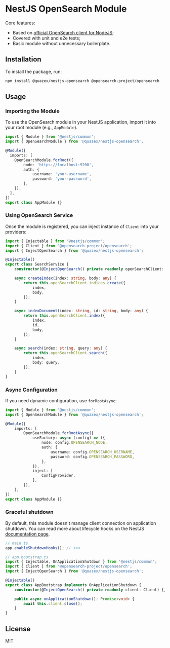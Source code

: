 # NestJS OpenSearch Module

Core features:

- Based on [official OpenSearch client for NodeJS](https://github.com/opensearch-project/opensearch-js);
- Covered with unit and e2e tests;
- Basic module without unnecessary boilerplate.

## Installation

To install the package, run:

```sh
npm install @quazex/nestjs-opensearch @opensearch-project/opensearch
```

## Usage

### Importing the Module

To use the OpenSearch module in your NestJS application, import it into your root module (e.g., `AppModule`).

```typescript
import { Module } from '@nestjs/common';
import { OpenSearchModule } from '@quazex/nestjs-opensearch';

@Module({
  imports: [
    OpenSearchModule.forRoot({
        node: 'https://localhost:9200',
        auth: {
            username: 'your-username',
            password: 'your-password',
        },
    }),
  ],
})
export class AppModule {}
```

### Using OpenSearch Service

Once the module is registered, you can inject instance of `Client` into your providers:

```typescript
import { Injectable } from '@nestjs/common';
import { Client } from '@opensearch-project/opensearch';
import { InjectOpenSearch } from '@quazex/nestjs-opensearch';

@Injectable()
export class SearchService {
    constructor(@InjectOpenSearch() private readonly openSearchClient: Client) {}

    async createIndex(index: string, body: any) {
        return this.openSearchClient.indices.create({
            index,
            body,
        });
    }

    async indexDocument(index: string, id: string, body: any) {
        return this.openSearchClient.index({
            index,
            id,
            body,
        });
    }

    async search(index: string, query: any) {
        return this.openSearchClient.search({
            index,
            body: query,
        });
    }
}
```

### Async Configuration

If you need dynamic configuration, use `forRootAsync`:

```typescript
import { Module } from '@nestjs/common';
import { OpenSearchModule } from '@quazex/nestjs-opensearch';

@Module({
    imports: [
        OpenSearchModule.forRootAsync({
            useFactory: async (config) => ({
                node: config.OPENSEARCH_NODE,
                auth: {
                    username: config.OPENSEARCH_USERNAME,
                    password: config.OPENSEARCH_PASSWORD,
                },
            }),
            inject: [
                ConfigProvider,
            ],
        }),
    ],
})
export class AppModule {}
```

### Graceful shutdown

By default, this module doesn't manage client connection on application shutdown. You can read more about lifecycle hooks on the NestJS [documentation page](https://docs.nestjs.com/fundamentals/lifecycle-events#application-shutdown).

```typescript
// main.ts
app.enableShutdownHooks(); // <<<
```

```typescript
// app.bootstrap.ts
import { Injectable, OnApplicationShutdown } from '@nestjs/common';
import { Client } from '@opensearch-project/opensearch';
import { InjectOpenSearch } from '@quazex/nestjs-opensearch';

@Injectable()
export class AppBootstrap implements OnApplicationShutdown {
    constructor(@InjectOpenSearch() private readonly client: Client) {}

    public async onApplicationShutdown(): Promise<void> {
        await this.client.close();
    }
}
```

## License

MIT

